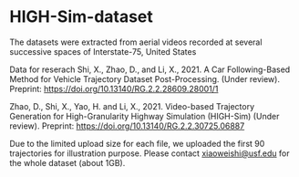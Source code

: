 # HIGH-Sim-dataset
The datasets were extracted from aerial videos recorded at several successive spaces of Interstate-75, United States

Data for reserach 
Shi, X., Zhao, D., and Li, X., 2021. A Car Following-Based Method for Vehicle Trajectory Dataset Post-Processing. (Under review). Preprint: https://doi.org/10.13140/RG.2.2.28609.28001/1

Zhao, D., Shi, X., Yao, H. and Li, X., 2021. Video-based Trajectory Generation for High-Granularity Highway Simulation (HIGH-Sim) (Under review). Preprint: https://doi.org/10.13140/RG.2.2.30725.06887

Due to the limited upload size for each file, we uploaded the first 90 trajectories for illustration purpose. Please contact xiaoweishi@usf.edu for the whole dataset (about 1GB).

